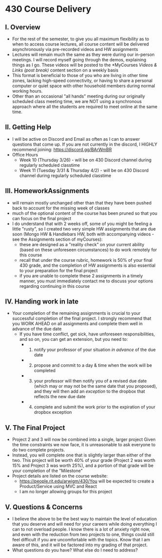 # 430 Course Delivery

## I. Overview

- For the rest of the semester, to give you all maximum flexibility as to when to access course lectures, all course content will be delivered asynchronously via pre-recorded videos and HW assignments
- Lectures​ will remain much the same as they were during our in-person meetings. I will record myself going through the demos, explaining things as I go. These videos will be posted to the *MyCourses *Videos & Links (post break)* content section on a weekly basis
- This format is beneficial to those of you who are living in other time zones, lacking high-speed connectivity, or having to share a personal computer or quiet space with other household members during normal working hours.
- Other than an occasional "all hands" meeting during our originally scheduled class meeting time, we are NOT using a synchronous approach where all the students are required to meet online at the same time.


## II. Getting Help
- I will be active on Discord and Email as often as I can to answer questions that come up. If you are not currently in the discord, I HIGHLY recommend joining: ​https://discord.gg/BArWmBR
- Office Hours
  - Week 10 (Thursday 3/26) - will be on 430 Discord channel during regularly scheduled classtime
  - Week 11 (Tuesday 3/31 & Thursday 4/2) - will be on 430 Discord channel during regularly scheduled classtime

## III. Homework​Assignments​ 
 - will remain mostly unchanged other than that they have been pushed back to account for the missing week of classes
 - much of the optional content of the course has been pruned so that you can focus on the final project
 - I do understand that with 2 weeks off, some of you might be feeling a little "rusty", so I created two very simple HW assignments that are due soon (Mongo HW & Handlebars HW, both with accompanying videos - see the Assignments section of myCourses):
   - these are designed as a "reality check" on your current ability (based on these unforeseen circumstances) to do work remotely for this course
   - recall that under the course rubric, homework is 50% of your final 430 grade, and the completion of HW assignments is also essential to your preparation for the final project
   - if you are unable to complete these 2 assignments in a timely manner, you must immediately contact me to discuss your options regarding continuing in this course
   
## IV. Handing work in late
 - Your completion of the remaining assignments is crucial to your successful completion of the final project. I strongly recommend that you WORK AHEAD on all assignments and complete them well in advance of the due date
    - If you have time conflict, get sick, have unforeseen responsibilities, and so on, you can get an extension, but you need to:
        - 1) notify your professor of your situation *in advance* of the due date
        - 2) propose and commit to a day & time when the work will be completed
        - 3) your professor will then notify you of a revised due date (which may or may not be the same date that you proposed), and they will then add an *exception* to the dropbox that reflects the new due date
        - 4) complete and submit the work prior to the expiration of your dropbox exception
 
## V. The Final Project
- Project 2 and 3​ will now be combined into a single, larger project Given the time constraints we now face, it is unreasonable to ask everyone to do two complete projects. 
- Instead, you will complete one that is slightly larger than either of the two. This project will be worth 40% of your grade (Project 2 was worth 15% and Project 3 was worth 25%), and a portion of that grade will be your completion of the "Milestone"
- Project details are listed on the course website:
  - https://people.rit.edu/arwigm/430/​You will be expected to create a Product/Service using MVC and React
  - I am no longer allowing groups for this project

## V. Questions & Concerns
- I believe the above to be the best way to maintain the level of education that you deserve and will need for your careers while doing everything I can to not overload people. I know there is a lot of anxiety right now, and even with the reduction from two projects to one, things could still feel difficult if you are uncomfortable with the topics. Know that I am aware of this, and it will be factored into my grading of that project. 
- What questions do you have? What else do I need to address?
